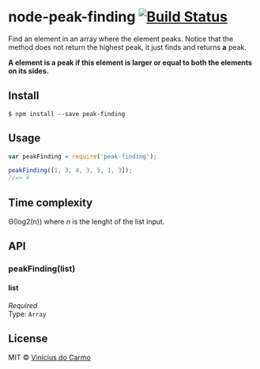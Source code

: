 # node-peak-finding [![Build Status](https://travis-ci.org/vinimdocarmo/node-peak-finding.svg?branch=master)](https://travis-ci.org/vinimdocarmo/node-peak-finding)

Find an element in an array where the element peaks. Notice that the method does not return the highest peak, it just finds and returns **a** peak.

**A element is a peak if this element is larger or equal to both the elements on its sides.**

## Install

```
$ npm install --save peak-finding
```

## Usage

```js
var peakFinding = require('peak-finding');

peakFinding([1, 3, 4, 3, 5, 1, 3]);
//=> 4
```

## Time complexity
&Theta;(log2(n)) where *n* is the lenght of the list input.

## API

### peakFinding(list)

#### list

*Required*  
Type: `Array`

## License

MIT © [Vinícius do Carmo](http://vinimdocarmo.js.org)
